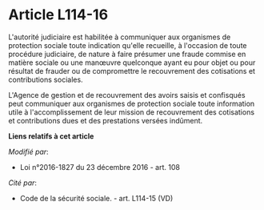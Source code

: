 # Article L114-16

L'autorité judiciaire est habilitée à communiquer aux organismes de protection sociale toute indication qu'elle recueille, à
l'occasion de toute procédure judiciaire, de nature à faire présumer une fraude commise en matière sociale ou une manœuvre
quelconque ayant eu pour objet ou pour résultat de frauder ou de compromettre le recouvrement des cotisations et
contributions sociales.

L'Agence de gestion et de recouvrement des avoirs saisis et confisqués peut communiquer aux organismes de protection sociale
toute information utile à l'accomplissement de leur mission de recouvrement des cotisations et contributions dues et des
prestations versées indûment.

**Liens relatifs à cet article**

_Modifié par_:

  - Loi n°2016-1827 du 23 décembre 2016 - art. 108

_Cité par_:

  - Code de la sécurité sociale. - art. L114-15 (VD)
